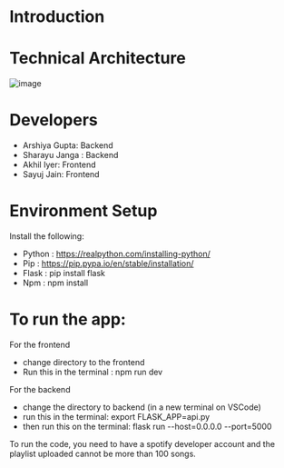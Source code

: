 # Introduction

# Technical Architecture
![image](https://github.com/CS222-UIUC-FA23/group-project-team62/assets/116621881/f96ff6c8-2d24-476b-8e1c-c4aa25bacd21)

# Developers
  - Arshiya Gupta: Backend
  - Sharayu Janga : Backend
  - Akhil Iyer: Frontend
  - Sayuj Jain: Frontend
  
# Environment Setup

  Install the following:
  - Python : https://realpython.com/installing-python/
  - Pip : https://pip.pypa.io/en/stable/installation/
  - Flask : pip install flask
  - Npm : npm install

# To run the app:
  For the frontend
  - change directory to the frontend
  - Run this in the terminal : npm run dev

  For the backend
  - change the directory to backend (in a new terminal on VSCode)
  - run this in the terminal: export FLASK_APP=api.py
  - then run this on the terminal: flask run --host=0.0.0.0 --port=5000

To run the code, you need to have a spotify developer account and the playlist uploaded cannot be more than 100 songs.
